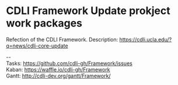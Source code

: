 CDLI Framework Update prokject work packages
===


Refection of the CDLI Framework. Description: <https://cdli.ucla.edu/?q=news/cdli-core-update>


--  
Tasks: https://github.com/cdli-gh/Framework/issues  
Kaban: https://waffle.io/cdli-gh/Framework  
Gantt: http://cdli-dev.org/gantt/Framework/  
